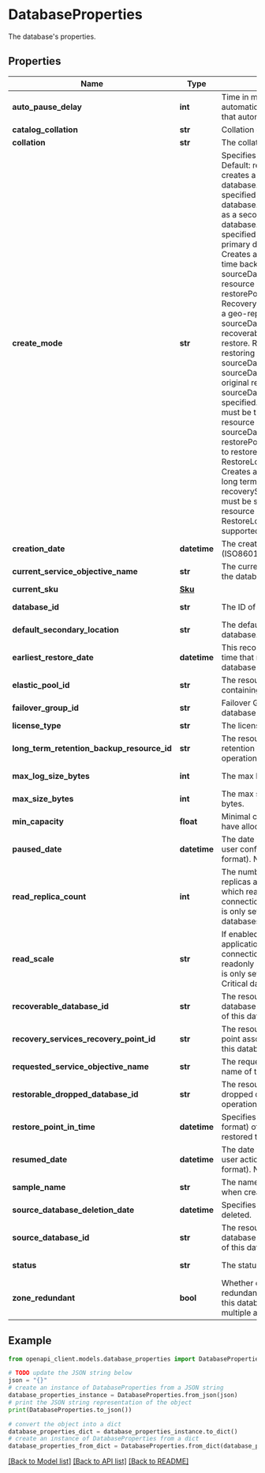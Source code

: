 # DatabaseProperties

The database's properties.

## Properties

Name | Type | Description | Notes
------------ | ------------- | ------------- | -------------
**auto_pause_delay** | **int** | Time in minutes after which database is automatically paused. A value of -1 means that automatic pause is disabled | [optional] 
**catalog_collation** | **str** | Collation of the metadata catalog. | [optional] 
**collation** | **str** | The collation of the database. | [optional] 
**create_mode** | **str** | Specifies the mode of database creation.    Default: regular database creation.    Copy: creates a database as a copy of an existing database. sourceDatabaseId must be specified as the resource ID of the source database.    Secondary: creates a database as a secondary replica of an existing database. sourceDatabaseId must be specified as the resource ID of the existing primary database.    PointInTimeRestore: Creates a database by restoring a point in time backup of an existing database. sourceDatabaseId must be specified as the resource ID of the existing database, and restorePointInTime must be specified.    Recovery: Creates a database by restoring a geo-replicated backup. sourceDatabaseId must be specified as the recoverable database resource ID to restore.    Restore: Creates a database by restoring a backup of a deleted database. sourceDatabaseId must be specified. If sourceDatabaseId is the database&#39;s original resource ID, then sourceDatabaseDeletionDate must be specified. Otherwise sourceDatabaseId must be the restorable dropped database resource ID and sourceDatabaseDeletionDate is ignored. restorePointInTime may also be specified to restore from an earlier point in time.    RestoreLongTermRetentionBackup: Creates a database by restoring from a long term retention vault. recoveryServicesRecoveryPointResourceId must be specified as the recovery point resource ID.    Copy, Secondary, and RestoreLongTermRetentionBackup are not supported for DataWarehouse edition. | [optional] 
**creation_date** | **datetime** | The creation date of the database (ISO8601 format). | [optional] [readonly] 
**current_service_objective_name** | **str** | The current service level objective name of the database. | [optional] [readonly] 
**current_sku** | [**Sku**](Sku.md) |  | [optional] 
**database_id** | **str** | The ID of the database. | [optional] [readonly] 
**default_secondary_location** | **str** | The default secondary region for this database. | [optional] [readonly] 
**earliest_restore_date** | **datetime** | This records the earliest start date and time that restore is available for this database (ISO8601 format). | [optional] [readonly] 
**elastic_pool_id** | **str** | The resource identifier of the elastic pool containing this database. | [optional] 
**failover_group_id** | **str** | Failover Group resource identifier that this database belongs to. | [optional] [readonly] 
**license_type** | **str** | The license type to apply for this database. | [optional] 
**long_term_retention_backup_resource_id** | **str** | The resource identifier of the long term retention backup associated with create operation of this database. | [optional] 
**max_log_size_bytes** | **int** | The max log size for this database. | [optional] [readonly] 
**max_size_bytes** | **int** | The max size of the database expressed in bytes. | [optional] 
**min_capacity** | **float** | Minimal capacity that database will always have allocated, if not paused | [optional] 
**paused_date** | **datetime** | The date when database was paused by user configuration or action (ISO8601 format). Null if the database is ready. | [optional] [readonly] 
**read_replica_count** | **int** | The number of readonly secondary replicas associated with the database to which readonly application intent connections may be routed. This property is only settable for Hyperscale edition databases. | [optional] 
**read_scale** | **str** | If enabled, connections that have application intent set to readonly in their connection string may be routed to a readonly secondary replica. This property is only settable for Premium and Business Critical databases. | [optional] 
**recoverable_database_id** | **str** | The resource identifier of the recoverable database associated with create operation of this database. | [optional] 
**recovery_services_recovery_point_id** | **str** | The resource identifier of the recovery point associated with create operation of this database. | [optional] 
**requested_service_objective_name** | **str** | The requested service level objective name of the database. | [optional] [readonly] 
**restorable_dropped_database_id** | **str** | The resource identifier of the restorable dropped database associated with create operation of this database. | [optional] 
**restore_point_in_time** | **datetime** | Specifies the point in time (ISO8601 format) of the source database that will be restored to create the new database. | [optional] 
**resumed_date** | **datetime** | The date when database was resumed by user action or database login (ISO8601 format). Null if the database is paused. | [optional] [readonly] 
**sample_name** | **str** | The name of the sample schema to apply when creating this database. | [optional] 
**source_database_deletion_date** | **datetime** | Specifies the time that the database was deleted. | [optional] 
**source_database_id** | **str** | The resource identifier of the source database associated with create operation of this database. | [optional] 
**status** | **str** | The status of the database. | [optional] [readonly] 
**zone_redundant** | **bool** | Whether or not this database is zone redundant, which means the replicas of this database will be spread across multiple availability zones. | [optional] 

## Example

```python
from openapi_client.models.database_properties import DatabaseProperties

# TODO update the JSON string below
json = "{}"
# create an instance of DatabaseProperties from a JSON string
database_properties_instance = DatabaseProperties.from_json(json)
# print the JSON string representation of the object
print(DatabaseProperties.to_json())

# convert the object into a dict
database_properties_dict = database_properties_instance.to_dict()
# create an instance of DatabaseProperties from a dict
database_properties_from_dict = DatabaseProperties.from_dict(database_properties_dict)
```
[[Back to Model list]](../README.md#documentation-for-models) [[Back to API list]](../README.md#documentation-for-api-endpoints) [[Back to README]](../README.md)


